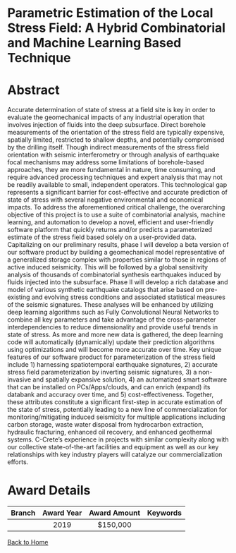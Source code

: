 
Parametric Estimation of the Local Stress Field: A Hybrid Combinatorial and Machine Learning Based Technique
============================================================================================================

# Abstract


Accurate determination of state of stress at a field site is key in order to evaluate the geomechanical impacts of any industrial operation that involves injection of fluids into the deep subsurface. Direct borehole measurements of the orientation of the stress field are typically expensive, spatially limited, restricted to shallow depths, and potentially compromised by the drilling itself. Though indirect measurements of the stress field orientation with seismic interferometry or through analysis of earthquake focal mechanisms may address some limitations of borehole-based approaches, they are more fundamental in nature, time consuming, and require advanced processing techniques and expert analysis that may not be readily available to small, independent operators. This technological gap represents a significant barrier for cost-effective and accurate prediction of state of stress with several negative environmental and economical impacts. To address the aforementioned critical challenge, the overarching objective of this project is to use a suite of combinatorial analysis, machine learning, and automation to develop a novel, efficient and user-friendly software platform that quickly returns and/or predicts a parameterized estimate of the stress field based solely on a user-provided data. Capitalizing on our preliminary results, phase I will develop a beta version of our software product by building a geomechanical model representative of a generalized storage complex with properties similar to those in regions of active induced seismicity. This will be followed by a global sensitivity analysis of thousands of combinatorial synthesis earthquakes induced by fluids injected into the subsurface. Phase II will develop a rich database and model of various synthetic earthquake catalogs that arise based on pre-existing and evolving stress conditions and associated statistical measures of the seismic signatures. These analyses will be enhanced by utilizing deep learning algorithms such as Fully Convolutional Neural Networks to combine all key parameters and take advantage of the cross-parameter interdependencies to reduce dimensionality and provide useful trends in state of stress. As more and more new data is gathered, the deep learning code will automatically (dynamically) update their prediction algorithms using optimizations and will become more accurate over time. Key unique features of our software product for parameterization of the stress field include 1) harnessing spatiotemporal earthquake signatures, 2) accurate stress field parameterization by inverting seismic signatures, 3) a non-invasive and spatially expansive solution, 4) an automatized smart software that can be installed on PCs/Apps/clouds, and can enrich (expand) its databank and accuracy over time, and 5) cost-effectiveness. Together, these attributes constitute a significant first-step in accurate estimation of the state of stress, potentially leading to a new line of commercialization for monitoring/mitigating induced seismicity for multiple applications including carbon storage, waste water disposal from hydrocarbon extraction, hydraulic fracturing, enhanced oil recovery, and enhanced geothermal systems. C-Crete’s experience in projects with similar complexity along with our collective state-of-the-art facilities and equipment as well as our key relationships with key industry players will catalyze our commercialization efforts.  

# Award Details

|Branch|Award Year|Award Amount|Keywords|
| :---: | :---: | :---: | :---: |
||2019|$150,000||
  
  


[Back to Home](https://github.com/chrischow/dod_sbir_awards/Reports/CC/#756)